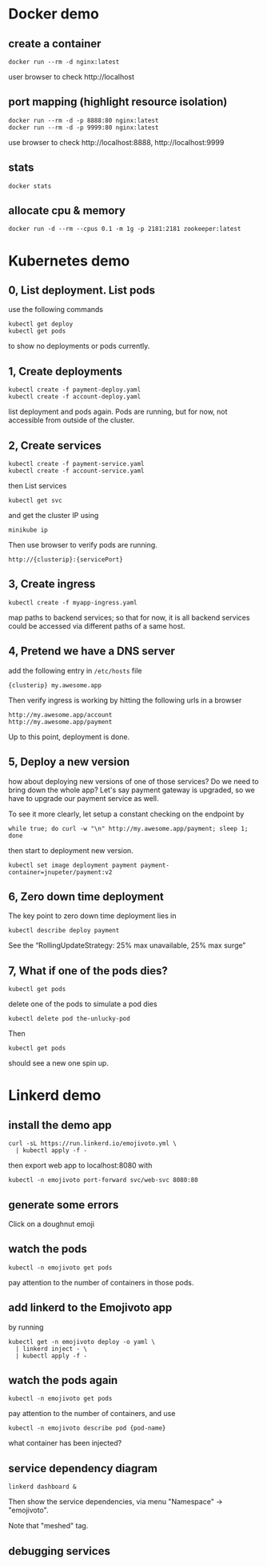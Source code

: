
# Docker demo

## create a container
```
docker run --rm -d nginx:latest
```

user browser to check http://localhost

## port mapping (highlight resource isolation)
```
docker run --rm -d -p 8888:80 nginx:latest
docker run --rm -d -p 9999:80 nginx:latest
```

use browser to check http://localhost:8888, http://localhost:9999

## stats
```
docker stats
```

## allocate cpu & memory
```shell
docker run -d --rm --cpus 0.1 -m 1g -p 2181:2181 zookeeper:latest
```

# Kubernetes demo

## 0, List deployment. List pods
use the following commands
```shell
kubectl get deploy
kubectl get pods
```
to show no deployments or pods currently.


## 1, Create deployments
```shell
kubectl create -f payment-deploy.yaml
kubectl create -f account-deploy.yaml
```
list deployment and pods again.
Pods are running, but for now, not accessible from outside of the cluster.

## 2, Create services
```shell
kubectl create -f payment-service.yaml
kubectl create -f account-service.yaml
```

then List services
```shell
kubectl get svc
```
and get the cluster IP using
```shell
minikube ip
```

Then use browser to verify pods are running.
```
http://{clusterip}:{servicePort}
```

## 3, Create ingress
```shell
kubectl create -f myapp-ingress.yaml
```
map paths to backend services;
so that for now, it is all backend services could be accessed via different paths of a same host.

## 4, Pretend we have a DNS server
add the following entry in `/etc/hosts` file
```
{clusterip} my.awesome.app
```
Then verify ingress is working by hitting the following urls in a browser
```
http://my.awesome.app/account
http://my.awesome.app/payment
```
Up to this point, deployment is done.

## 5, Deploy a new version
how about deploying new versions of one of those services?
Do we need to bring down the whole app? Let's say payment gateway is upgraded, so we have to upgrade our payment service as well.

To see it more clearly, let setup a constant checking on the endpoint by
```shell
while true; do curl -w "\n" http://my.awesome.app/payment; sleep 1; done
```

then start to deployment new version.

```shell
kubectl set image deployment payment payment-container=jnupeter/payment:v2
```

## 6, Zero down time deployment
The key point to zero down time deployment lies in
```shell
kubectl describe deploy payment
```

See the “RollingUpdateStrategy: 25% max unavailable, 25% max surge”

## 7, What if one of the pods dies?
```shell
kubectl get pods
```
delete one of the pods to simulate a pod dies
```shell
kubectl delete pod the-unlucky-pod
```
Then
```shell
kubectl get pods
```
should see a new one spin up.

# Linkerd demo

## install the demo app
```
curl -sL https://run.linkerd.io/emojivoto.yml \
  | kubectl apply -f -
```

then export web app to localhost:8080 with

```
kubectl -n emojivoto port-forward svc/web-svc 8080:80
```

## generate some errors
Click on a doughnut emoji

## watch the pods
```
kubectl -n emojivoto get pods
```
pay attention to the number of containers in those pods.

## add linkerd to the Emojivoto app
by running
```
kubectl get -n emojivoto deploy -o yaml \
  | linkerd inject - \
  | kubectl apply -f -
```

## watch the pods again
```
kubectl -n emojivoto get pods
```

pay attention to the number of containers, and use
```
kubectl -n emojivoto describe pod {pod-name}
```
what container has been injected?

## service dependency diagram
```
linkerd dashboard &
```
Then show the service dependencies, via menu "Namespace" -> "emojivoto".

Note that "meshed" tag.
## debugging services
